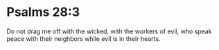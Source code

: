 # Psalms 28:3

Do not drag me off with the wicked, with the workers of evil, who speak peace with their neighbors while evil is in their hearts.
